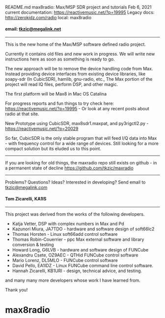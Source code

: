 README.md 
max8radio: Max/MSP SDR project and tutorials
Feb 6, 2021
current documentation: https://reactivemusic.net/?p=19995
Legacy docs: http://zerokidz.com/radio
local: max8radio

#### email: tkzic@megalink.net

----------------------------------

This is the new home of the Max/MSP software defined radio project.

Currently it contains old files and new work in progress. We will write new instructions here as soon as something is ready to go.

The new approach will be to remove the device handling code from Max. Instead providing device interfaces from existing device libraries, like soapy-sdr (In CubicSDR), hamlib, gnu-radio, etc.,  The Max portion of the project will read IQ files, perform DSP, and other magic.

The first platform will be Max8 in Mac OS Catalina

For progress reports and fun things to try check here: https://reactivemusic.net/?p=19995 - Or look at any recent posts about radio at that site.

New Prototype using CubicSDR, max8sdr1.maxpat, and py3rigctl2.py  - https://reactivemusic.net/?p=20029

So far, CubicSDR is the only stable program that will feed I/Q data into Max - with frequency control for a wide range of devices. Still looking for a more compact solution but its eluded us to this point.

-------------------------------------------------------------------------------------------

If you are looking for old things, the maxradio repo still exists on github - in a permanent state of decline https://github.com/tkzic/maxradio

-------------------------------------------------------------------------------------------
Problems? Questions? Ideas? Interested in developing?  Send email to tkzic@megalink.com

#### Tom Zicarelli, KA1IS
--------------------------------------------------------------------------------------------
This project was derived from the works of the following developers.

* Katja Vetter, DSP with complex numbers in Max and Pd
* Kazunori Miura, JA7TDO - hardware and software design of soft66lc2
* Thomas Horsten - Linux soft66add control software
* Thomas Robin-Couerrier - ppc Max external software and library conversion & testing
* Howard Long, G6LVB - hardware and software design of FUNCube
* Alexandru Csete, OZ9AEC - QTHid FUNCube control software
* Mario Lorenz, DL5MLO - FUNCube control software
* David Pello, EA1IDZ - Linux FUNCube command line control software.
* Hannah Zicarelli, KB1URI - design, technical advice, and testing.

and many many more developers whose work I have learned from.

Thank you!





 # max8radio
